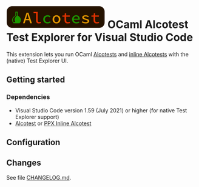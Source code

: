 # ![Alcotest logo](./images/alcotest-logo_rect.png) OCaml Alcotest Test Explorer for Visual Studio Code

This extension lets you run OCaml [Alcotests](<https://github.com/mirage/alcotest>) and [inline Alcotests](https://gitlab.com/gopiandcode/ppx-inline-alcotest) with the (native) Test Explorer UI.

## Getting started

### Dependencies

- Visual Studio Code version 1.59 (July 2021) or higher (for native Test Explorer support)
- [Alcotest](<https://github.com/mirage/alcotest>) or [PPX Inline Alcotest](https://gitlab.com/gopiandcode/ppx-inline-alcotest)

## Configuration

## Changes

See file [CHANGELOG.md](CHANGELOG.md).
